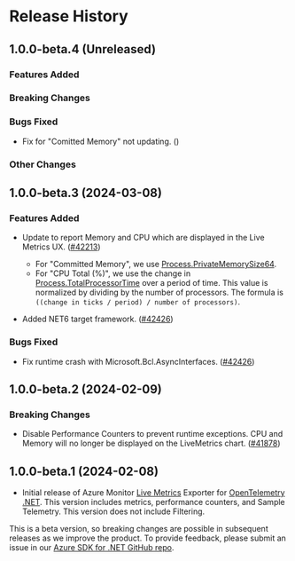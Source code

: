 # Release History

## 1.0.0-beta.4 (Unreleased)

### Features Added

### Breaking Changes

### Bugs Fixed

* Fix for "Comitted Memory" not updating.
  ([]())

### Other Changes

## 1.0.0-beta.3 (2024-03-08)

### Features Added

* Update to report Memory and CPU which are displayed in the Live Metrics UX.
  ([#42213](https://github.com/Azure/azure-sdk-for-net/pull/42213))
  * For "Committed Memory", we use [Process.PrivateMemorySize64](https://learn.microsoft.com/dotnet/api/system.diagnostics.process.privatememorysize64).
  * For "CPU Total (%)", we use the change in [Process.TotalProcessorTime](https://learn.microsoft.com/dotnet/api/system.diagnostics.process.totalprocessortime) over a period of time. This value is normalized by dividing by the number of processors. The formula is `((change in ticks / period) / number of processors)`.

* Added NET6 target framework.
  ([#42426](https://github.com/Azure/azure-sdk-for-net/pull/42426))

### Bugs Fixed

* Fix runtime crash with Microsoft.Bcl.AsyncInterfaces.
  ([#42426](https://github.com/Azure/azure-sdk-for-net/pull/42426))

## 1.0.0-beta.2 (2024-02-09)

### Breaking Changes

* Disable Performance Counters to prevent runtime exceptions.
  CPU and Memory will no longer be displayed on the LiveMetrics chart.
  ([#41878](https://github.com/Azure/azure-sdk-for-net/pull/41878))

## 1.0.0-beta.1 (2024-02-08)

* Initial release of Azure Monitor [Live Metrics](https://learn.microsoft.com/azure/azure-monitor/app/live-stream) Exporter for [OpenTelemetry .NET](https://github.com/open-telemetry/opentelemetry-dotnet). This version includes metrics, performance counters, and Sample Telemetry. This version does not include Filtering.

This is a beta version, so breaking changes are possible in subsequent releases as we improve the product. To provide feedback, please submit an issue in our [Azure SDK for .NET GitHub repo](https://github.com/Azure/azure-sdk-for-net/issues).

